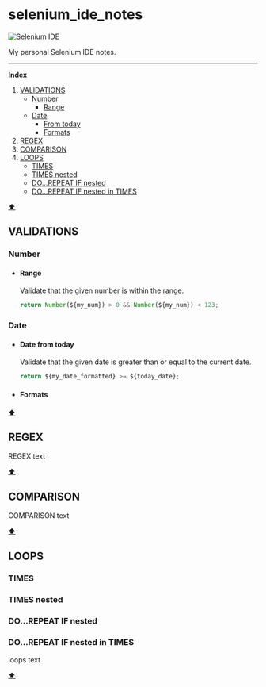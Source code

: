 # selenium_ide_notes

![Selenium IDE](https://www.selenium.dev/selenium-ide/img/selenium-ide64.png)

My personal Selenium IDE notes.

---



<!--- ####### INDEX ####### --->
**Index**
1. [VALIDATIONS](#validations)
    - [Number](#number)
        - [Range](#range)
    - [Date](#date)
        - [From today](#date-from-today)
        - [Formats](#formats)
2. [REGEX](#regex)
3. [COMPARISON](#comparison)
4. [LOOPS](#loops)
    - [TIMES](#times)
    - [TIMES nested](#times-nested)
    - [DO...REPEAT IF nested](#dorepeat-if-nested)
    - [DO...REPEAT IF nested in TIMES](#dorepeat-if-nested-in-times)



[⬆](#)
<!--- ####### START - VALIDATIONS ####### --->
## VALIDATIONS 

### Number 

-  #### Range
    Validate that the given number is within the range.

    ```js
    return Number(${my_num}) > 0 && Number(${my_num}) < 123;
    ```

### Date
- #### Date from today
    Validate that the given date is greater than or equal to the current date.

    ```js
    return ${my_date_formatted} >= ${today_date};
    ```

- #### Formats

<!--- ####### END - VALIDATIONS ####### --->

[⬆](#)

<!--- ####### START - REGEX ####### --->
## REGEX 

REGEX text


<!--- ####### END - REGEX ####### --->

[⬆](#)

<!--- ####### START - COMPARISON ####### --->
## COMPARISON 

COMPARISON text

<!--- ####### END - COMPARISON ####### --->

[⬆](#)

<!--- ####### START - LOOPS ####### --->
## LOOPS 

### TIMES
### TIMES nested
### DO...REPEAT IF nested
### DO...REPEAT IF nested in TIMES
loops text

<!--- ####### END - LOOPS ####### --->

[⬆](#)